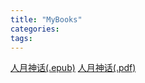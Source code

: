 ```yaml
---
title: "MyBooks"
categories:
tags:
---
```

<a href="/_docs/The-Mythical-Man-Month.epub" download="The-Mythical-Man-Month.epub">人月神话(.epub)</a>
<a href="/_docs/The-Mythical-Man-Month.pdf" download="The-Mythical-Man-Month.pdf">人月神话(.pdf)</a>
